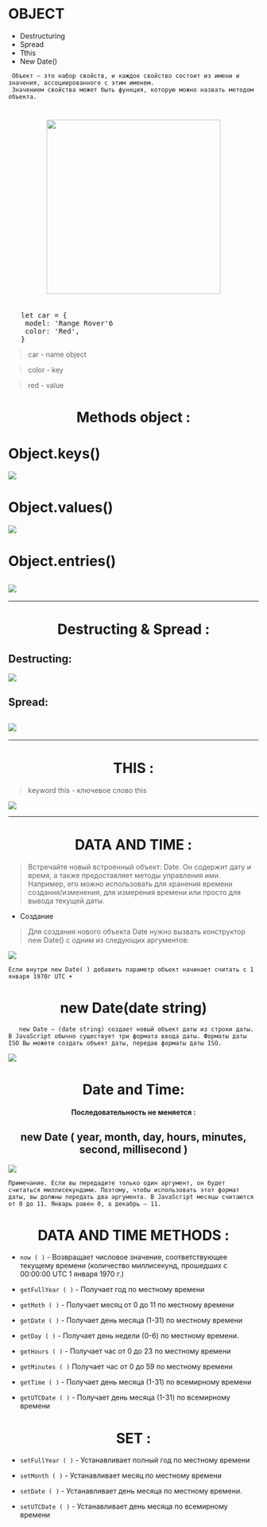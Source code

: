 # OBJECT

- Destructuring
- Spread
- Tthis
- New Date()

```
 Объект — это набор свойств, и каждое свойство состоит из имени и значения, ассоциированного с этим именем.
 Значением свойства может быть функция, которую можно назвать методом объекта.
```

<h1 align='center'>
<img width="350" src="./car.png">
</h1>

<pre>

   let car = {
    model: 'Range Rover'б
    color: 'Red',
   }
</pre>

> car - name object

> color - key

> red - value

<h1 align ="center" >
 Methods object :
</h1>

# Object.keys()

![](./keys.png)

# Object.values()

![](./values.png)

# Object.entries()

## ![](./entries.png)

---

<h1 align="center"> Destructing & Spread : </h1>

## Destructing:

![](./destructing.png)

## Spread:

## ![](./clone.png)

---

<h1 align="center">THIS :</h1>

> keyword this - ключевое слово this

![](./this.png)

---

<h1 align = "center">
DATA AND TIME :
</h1>

> Встречайте новый встроенный объект: Date. Он содержит дату и время, а также предоставляет методы управления ими.
> Например, его можно использовать для хранения времени создания/изменения, для измерения времени или просто для вывода текущей даты.

- Создание

> Для создания нового объекта Date нужно вызвать конструктор
> new Date() с одним из следующих аргументов:

![](./now.png)

```
Если внутри new Date( ) добавить параметр объект начинает считать с 1 января 1970г UTC +
```

<h1 align='center'>
new Date(date string)
</h1>

```
   new Date — (date string) создает новый объект даты из строки даты. В JavaScript обычно существует три формата ввода даты. Форматы даты ISO Вы можете создать объект даты, передав форматы даты ISO.
```

![](./dateString.png)

<h1 align="center"> Date and Time: </h1>

<h4 align="center"> 
 Последовательность не меняется :
</h4>

<h2 align="center">
 new Date ( year, month, day, hours, minutes, second, millisecond )
</h2>

![](./sort.png)

```
Примечание. Если вы передадите только один аргумент, он будет считаться миллисекундами. Поэтому, чтобы использовать этот формат даты, вы должны передать два аргумента. В JavaScript месяцы считаются от 0 до 11. Январь равен 0, а декабрь — 11.
```

<h1 align="center">
DATA AND TIME METHODS :
</h1>

- `now ( )` - Возвращает числовое значение, соответствующее текущему времени (количество миллисекунд, прошедших с 00:00:00 UTC 1 января 1970 г.)

- `getFullYear ( )` - Получает год по местному времени

- `getMoth ( )` - Получает месяц от 0 до 11 по местному времени

- `getDate ( )` - Получает день месяца (1-31) по местному времени

- `getDay ( )` - Получает день недели (0-6) по местному времени.

- `getHours ( )` - Получает час от 0 до 23 по местному времени

- `getMinutes ( )` Получает час от 0 до 59 по местному времени

- `getTime ( )` - Получает день месяца (1-31) по всемирному времени

- `getUTCDate ( )` - Получает день месяца (1-31) по всемирному времени

<h1 align="center"> SET :</h1>

- `setFullYear ( )` - Устанавливает полный год по местному времени

- `setMonth ( )` - Устанавливает месяц по местному времени

- `setDate ( )` - Устанавливает день месяца по местному времени.

- `setUTCDate ( )` - Устанавливает день месяца по всемирному времени

